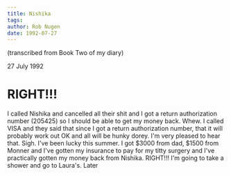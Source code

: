 ```yaml
---
title: Nishika
tags: 
author: Rob Nugen
date: 1992-07-27
---
```


<p class=note>(transcribed from Book Two of my diary)

<p class=date>27 July 1992

<h1>RIGHT!!!</h1>

<p>I called Nishika and cancelled all their shit and I got a return
authorization number (205425) so I should be able to get my money
back. Whew.  I called VISA and they said that since I got a return
authorization number, that it will probably work out OK and all will
be hunky dorey.  I'm very pleased to hear that.  Sigh.  I've been
lucky this summer.  I got $3000 from dad, $1500 from Monner and I've
gotten my insurance to pay for my titty surgery and I've practically
gotten my money back from Nishika.  RIGHT!!!  I'm going to take a
shower and go to Laura's.  Later
